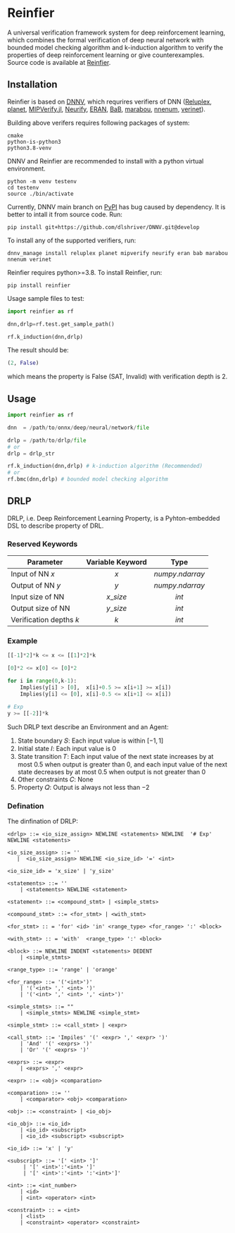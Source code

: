 # Reinfier
A universal verification framework system for deep reinforcement learning, which combines the formal verification of deep neural network with bounded model checking algorithm and k-induction algorithm to verify the properties of deep reinforcement learning or give counterexamples.  
Source code is available at [Reinfier](https://github.com/Kurayuri/Reinfier).
## Installation
Reinfier is based on [DNNV](https://github.com/dlshriver/dnnv), which requrires verifiers of DNN ([Reluplex](https://github.com/guykatzz/ReluplexCav2017), [planet](https://github.com/progirep/planet), [MIPVerify.jl](https://github.com/vtjeng/MIPVerify.jl), [Neurify](https://github.com/tcwangshiqi-columbia/Neurify), [ERAN](https://github.com/eth-sri/eran), [BaB](https://github.com/oval-group/PLNN-verification), [marabou](https://github.com/NeuralNetworkVerification/Marabou), [nnenum](https://github.com/stanleybak/nnenum), [verinet](https://vas.doc.ic.ac.uk/software/neural/)).  

Building above verifers requires following packages of system:  
```shell
cmake
python-is-python3
python3.8-venv
```

DNNV and Reinfier are recommended to install with a python virtual environment.  
```shell
python -m venv testenv
cd testenv
source ./bin/activate
```
Currently, DNNV main branch on [PyPI](https://pypi.org/project/dnnv/0.5.1/) has bug caused by dependency. It is better to intall it from source code. Run:  
```shell
pip install git+https://github.com/dlshriver/DNNV.git@develop
```


To install any of the supported verifiers, run:
```shell
dnnv_manage install reluplex planet mipverify neurify eran bab marabou nnenum verinet
```

Reinfier requires python>=3.8. To install Reinfier, run:  
```shell
pip install reinfier
```

Usage sample files to test:  
```python
import reinfier as rf

dnn,drlp=rf.test.get_sample_path()

rf.k_induction(dnn,drlp)
```
The result should be:
```python
(2, False)
```
which means the property is False (SAT, Invalid) with verification depth is 2.

## Usage
```python
import reinfier as rf

dnn  = /path/to/onnx/deep/neural/network/file

drlp = /path/to/drlp/file
# or
drlp = drlp_str

rf.k_induction(dnn,drlp) # k-induction algorithm (Recommended)
# or
rf.bmc(dnn,drlp) # bounded model checking algorithm
```

## DRLP
DRLP, i.e. Deep Reinforcement Learning Property, is a Pyhton-embedded DSL to describe property of DRL.
### Reserved Keywords
| Parameter                | Variable Keyword |       Type      |
|--------------------------|:----------------:|:---------------:|
| Input of NN $x$          |        $x$       | $numpy.ndarray$ |
| Output of NN $y$         |        $y$       | $numpy.ndarray$ |
| Input size of NN         |     $x\_size$    |      $int$      |
| Output size of NN        |     $y\_size$    |      $int$      |
| Verification depths $k$  |        $k$       |      $int$      |
### Example
```python
[[-1]*2]*k <= x <= [[1]*2]*k

[0]*2 <= x[0] <= [0]*2

for i in range(0,k-1):
    Implies(y[i] > [0],  x[i]+0.5 >= x[i+1] >= x[i])
    Implies(y[i] <= [0], x[i]-0.5 <= x[i+1] <= x[i])

# Exp
y >= [[-2]]*k
```
Such DRLP text describe an Environment and an Agent:  
1. State boundary 𝑆: Each input value is within $[−1,1]$  
2. Initial state 𝐼: Each input value is $0$  
3. State transition 𝑇: Each input value of the next state increases by at most $0.5$ when output is greater than $0$, and each input value of the next state decreases by at most $0.5$ when output is not greater than $0$
4. Other constraints 𝐶: None
5. Property 𝑄: Output is always not less than $-2$ 

### Defination

The dinfination of DRLP:  
```BNF
<drlp> ::= <io_size_assign> NEWLINE <statements> NEWLINE  '# Exp' NEWLINE <statements>

<io_size_assign> ::= ''
   |  <io_size_assign> NEWLINE <io_size_id> '=' <int>
   
<io_size_id> = 'x_size' | 'y_size'

<statements> ::= ''
    | <statements> NEWLINE <statement>

<statement> ::= <compound_stmt> | <simple_stmts>

<compound_stmt> ::= <for_stmt> | <with_stmt>

<for_stmt> :: = 'for' <id> 'in' <range_type> <for_range> ':' <block>

<with_stmt> :: = 'with'  <range_type> ':' <block>

<block> ::= NEWLINE INDENT <statements> DEDENT
    | <simple_stmts>

<range_type> ::= 'range' | 'orange'

<for_range> ::= '('<int>')'
    | '('<int> ',' <int> ')'
    | '('<int> ',' <int> ',' <int>')'

<simple_stmts> ::= ""
    | <simple_stmts> NEWLINE <simple_stmt>

<simple_stmt> ::= <call_stmt> | <expr>

<call_stmt> ::= 'Impiles' '(' <expr> ',' <expr> ')'
    | 'And' '(' <exprs> ')'
    | 'Or' '(' <exprs> ')'

<exprs> ::= <expr> 
    | <exprs> ',' <expr>

<expr> ::= <obj> <comparation>

<comparation> ::= '' 
    | <comparator> <obj> <comparation>

<obj> ::= <constraint> | <io_obj>

<io_obj> ::= <io_id> 
    | <io_id> <subscript>
    | <io_id> <subscript> <subscript>
    
<io_id> ::= 'x' | 'y'

<subscript> ::= '[' <int> ']'
     | '[' <int>':'<int> ']'
     | '[' <int>':'<int> ':'<int>']'

<int> ::= <int_number> 
    | <id> 
    | <int> <operator> <int>

<constraint> :: = <int> 
    | <list>
    | <constraint> <operator> <constraint>

```